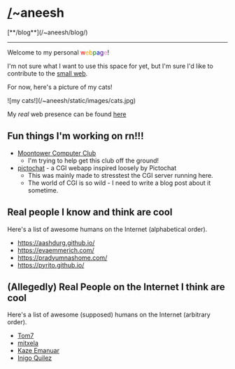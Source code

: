 # [/](/)~aneesh
<div class="navlinks">
[**/blog**](/~aneesh/blog/)
</div>
<hr>
Welcome to my personal <span style="color: red">w</span><span style="color: orange">e</span><span style="color: #cc9900">b</span><span style="color: green">p</span><span style="color: blue">a</span><span style="color: indigo">g</span><span style="color: violet">e</span>!

I'm not sure what I want to use this space for yet, but I'm sure I'd like
to contribute to the [small web](https://ar.al/2020/08/07/what-is-the-small-web/).

For now, here's a picture of my cats!
<div class="imgctr">
  ![my cats!](/~aneesh/static/images/cats.jpg)
</div>

My _real_ web presence can be found [here](https://aneeshdurg.me)

## Fun things I'm working on rn!!!

+ [Moontower Computer Club](/)
    + I'm trying to help get this club off the ground!
+ [pictochat](/~aneesh/chat) - a CGI webapp inspired loosely by Pictochat
  + This was mainly made to stresstest the CGI server running here.
  + The world of CGI is so wild - I need to write a blog post about it sometime.

## Real people I know and think are cool
Here's a list of awesome humans on the Internet (alphabetical order).

+ <https://aashdurg.github.io/>
+ <https://evaemmerich.com/>
+ <https://pradyumnashome.com/>
+ <https://pyrito.github.io/>

## (Allegedly) Real People on the Internet I think are cool
Here's a list of awesome (supposed) humans on the Internet (arbitrary order).

+ [Tom7](http://tom7.org/)
+ [mitxela](https://mitxela.com/)
+ [Kaze Emanuar](https://www.youtube.com/channel/UCuvSqzfO_LV_QzHdmEj84SQ)
+ [Inigo Quilez](https://iquilezles.org/)
